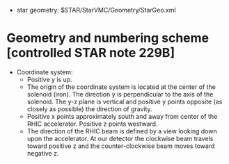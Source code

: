 * star geometry: $STAR/StarVMC/Geometry/StarGeo.xml

# Geometry and numbering scheme [controlled STAR note 229B]
* Coordinate system:
  * Positive y is up.
  * The origin of the coordinate system is located at the center of the solenoid
    (iron). The direction y is perpendicular to the axis of the solenoid. The y-z
    plane is vertical and positive y points opposite (as closely as possible) the
    direction of gravity.
  * Positive x points approximately south and away from center of the RHIC
    accelerator. Positive z points westward.
  * The direction of the RHIC beam is defined by a view looking down upon the
    accelerator. At our detector the clockwise beam travels toward positive z and
    the counter-clockwise beam moves toward negative z.
